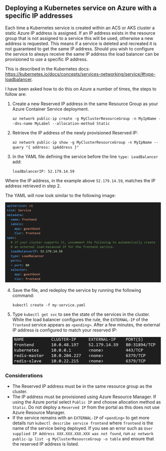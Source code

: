 ## Deploying a Kubernetes service on Azure with a specific IP addresses

Each time a Kubernetes service is created within an ACS or AKS cluster a static Azure IP address is assigned. If an IP address exists in the resource group that is not assigned to a service this will be used, otherwise a new address is requested. This means if a service is deleted and recreated it is not guaranteed to get the same IP address. Should you wish to configure the service to always receive the same IP address the load balancer can be provisioned to use a specific IP address.

This is described in the Kubernetes docs:  https://kubernetes.io/docs/concepts/services-networking/service/#type-loadbalancer.

I have been asked how to do this on Azure a number of times, the steps to follow are:

1. Create a new Reserved IP address in the same Resource Group as your Azure Container Service deployment.

    ```
    az network public-ip create -g MyClusterResourceGroup -n MyIpName --dns-name MyLabel --allocation-method Static
    ```

2. Retrieve the IP address of the newly provisioned Reserved IP:

    ```
    az network public-ip show -g MyClusterResourceGroup -n MyIpName --query "{ address: ipAddress }"
    ```

3. In the YAML file defining the service before the line `type: LoadBalancer` add:

    ```
    loadBalancerIP: 52.179.14.59
    ```

Where the IP address, in the example above `52.179.14.59`,  matches the IP address retrieved in step 2.

The YAML will now look similar to the following image:

![Load balancer in service configuration with reserved IP](https://raw.githubusercontent.com/marrobi/blog-posts/master/k8s-loadbalancer/guestbook-frontend-loadbalance-reserved.png)

4. Save the file, and redeploy the service by running the following command:

    ```
    kubectl create -f my-service.yaml
    ```

5. Type `kubectl get svc` to see the state of the services in the cluster. While the load balancer configures the rule, the `EXTERNAL-IP` of the `frontend` service appears as `<pending>`. After a few minutes, the external IP address is configured to match your reserved IP:

    ![Configure Azure load balancer](https://raw.githubusercontent.com/marrobi/blog-posts/master/k8s-loadbalancer/guestbook-external-ip-reserved.png)

### Considerations
* The Reserved IP address must be in the same resource group as the cluster.
* The IP address must be provisioned using Azure Resource Manager. If using the Azure portal select `Public IP` and choose allocation method as `Static`. Do not deploy a `Reserved IP` from the portal as this does not use Azure Resource Manager.
* If the service remains with an `EXTERNAL-IP` of `<pending>` to get more details run `kubectl describe service frontend` where `frontend` is the name of the service being deployed. If you see an error such as `User supplied IP Address XXX.XXX.XXX.XXX was not found`, run `az network public-ip list -g MyClusterResourceGroup -o table` and ensure that the reserved IP address is listed.